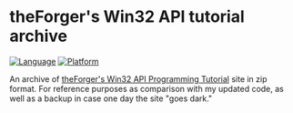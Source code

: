 # theForger's Win32 API tutorial archive
[![Language](https://img.shields.io/badge/Language%20-C-blue.svg)](https://github.com/GeorgePimpleton/theForger-winapi-tutorial/)
[![Platform](https://img.shields.io/badge/Platform%20-Win32-blue.svg)](https://github.com/GeorgePimpleton/theForger-winapi-tutorial/)

An archive of [theForger's Win32 API Programming Tutorial](http://www.winprog.org/tutorial/) site in zip format.  For reference purposes as comparison with my updated code, as well as a backup in case one day the site "goes dark."

